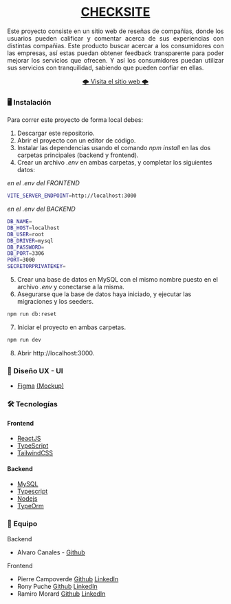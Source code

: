 <h1 align="center"><a href="https://c8-45.vercel.app/">CHECKSITE</a></h1>

<p align="justify">
  Este proyecto consiste en un sitio web de reseñas de compañias, donde los usuarios pueden calificar y comentar acerca de sus experiencias con distintas compañias. Este producto buscar acercar a los consumidores con las empresas, así estas puedan obtener feedback transparente para poder mejorar los servicios que ofrecen. Y así los consumidores puedan utilizar sus servicios con tranquilidad, sabiendo que pueden confiar en ellas.
</p>

<div align="center"><a href="https://c8-45.vercel.app/"> 🌩️ Visita el sitio web 🌩️ </a></div>

<h3> 🖥️ Instalación</h3>
Para correr este proyecto de forma local debes:

1. Descargar este repositorio.
2. Abrir el proyecto con un editor de código.
3. Instalar las dependencias usando el comando _npm install_ en las dos carpetas principales (backend y frontend).
4. Crear un archivo _.env_ en ambas carpetas, y completar los siguientes datos:

_en el .env del FRONTEND_
```sh
VITE_SERVER_ENDPOINT=http://localhost:3000
```
_en el .env del BACKEND_
```sh
DB_NAME=
DB_HOST=localhost
DB_USER=root
DB_DRIVER=mysql
DB_PASSWORD=
DB_PORT=3306
PORT=3000
SECRETORPRIVATEKEY=
```
5. Crear una base de datos en MySQL con el mismo nombre puesto en el archivo _.env_ y conectarse a la misma.
6. Asegurarse que la base de datos haya iniciado, y ejecutar las migraciones y los seeders.
```sh
npm run db:reset
```
7. Iniciar el proyecto en ambas carpetas.
```sh
npm run dev
```
8. Abrir http://localhost:3000.

<h3> 🎨 Diseño UX - UI</h3>

- [Figma](https://www.figma.com/) [(Mockup)](https://www.figma.com/file/t4e9ldiztz1Ue6ideFkBTI/Reviews-App?node-id=0%3A1&t=Fr83rL2tTha6ptLC-1)


<h3> 🛠️ Tecnologías</h3>

<h4>Frontend</h4>

- [ReactJS](https://es.reactjs.org/)
- [TypeScript](https://www.typescriptlang.org/)
- [TailwindCSS](https://tailwindcss.com/)

<h4>Backend</h4>

- [MySQL](https://www.mysql.com/) 
- [Typescript](https://www.typescriptlang.org/)
- [Nodejs](https://nodejs.org/en/)
- [TypeOrm](https://typeorm.io/)

<h3> 🤝 Equipo</h3>

Backend

- Alvaro Canales - [Github](https://github.com/Alvaro1599)

Frontend

- Pierre Campoverde [Github](https://github.com/pierre-campoverde) [LinkedIn](https://www.linkedin.com/in/pierre-campoverde-6b748a205/)
- Rony Puche [Github](https://github.com/rony171998) [LinkedIn](https://www.linkedin.com/in/rony-puche-a80275234/)
- Ramiro Morard [Github](https://github.com/MorardRamiro) [LinkedIn](https://www.linkedin.com/in/morardramiro/)
